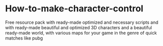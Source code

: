 # How-to-make-character-control
Free resource pack with ready-made optimized and necessary scripts and with ready-made beautiful and optimized 3D characters and a beautiful ready-made world, with various maps for your game in the genre of quick matches like pubg
